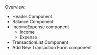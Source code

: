 Overview:
- Header Component
- Balance Component
- IncomeExpense component
   - Income
   - Expense
- TransactionList Component
- Add New Transaction Form component
